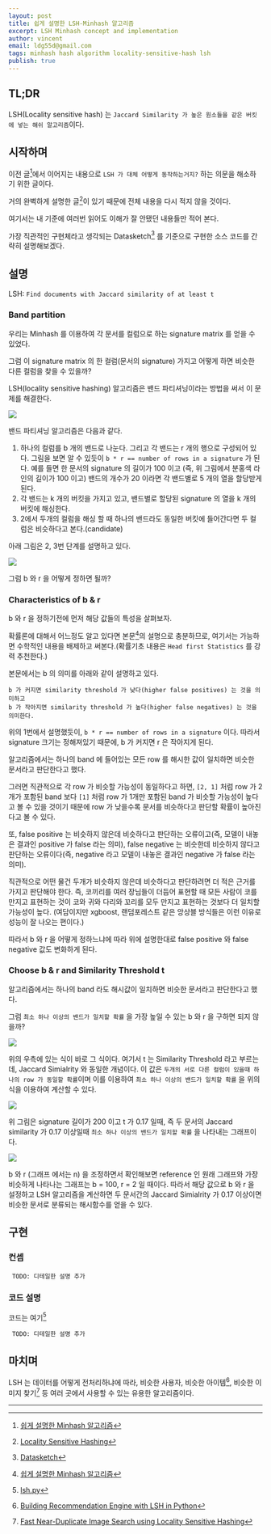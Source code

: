 ```yaml
---
layout: post
title: 쉽게 설명한 LSH-Minhash 알고리즘
excerpt: LSH Minhash concept and implementation
author: vincent
email: ldg55d@gmail.com
tags: minhash hash algorithm locality-sensitive-hash lsh
publish: true
---
```


## TL;DR

LSH(Locality sensitive hash) 는 `Jaccard Similarity 가 높은 원소들을 같은 버킷에 넣는 해쉬 알고리즘`이다.

## 시작하며

이전 글[^1]에서 이어지는 내용으로 `LSH 가 대체 어떻게 동작하는거지?` 하는 의문을 해소하기 위한 글이다.

거의 완벽하게 설명한 글[^2]이 있기 때문에 전체 내용을 다시 적지 않을 것이다.

여기서는 내 기준에 여러번 읽어도 이해가 잘 안됐던 내용들만 적어 본다.

가장 직관적인 구현체라고 생각되는 Datasketch[^3] 를 기준으로 구현한 소스 코드를 간략히 설명해보겠다.

## 설명

LSH: `Find documents with Jaccard similarity of at least t`

### Band partition

우리는 Minhash 를 이용하여 각 문서를 컬럼으로 하는 signature matrix 를 얻을 수 있었다.

그럼 이 signature matrix 의 한 컬럼(문서의 signature) 가지고 어떻게 하면 비슷한 다른 컬럼을 찾을 수 있을까?

LSH(locality sensitive hashing) 알고리즘은 밴드 파티셔닝이라는 방법을 써서 이 문제를 해결한다.

![](https://cdn-images-1.medium.com/max/2400/1*0fyOrHUWlynkNNfCQaN5NQ.png)

밴드 파티셔닝 알고리즘은 다음과 같다.

1. 하나의 컬럼를 b 개의 밴드로 나눈다. 그리고 각 밴드는 r 개의 행으로 구성되어 있다. 그림을 보면 알 수 있듯이 `b * r == number of rows in a signature` 가 된다.
예를 들면 한 문서의 signature 의 길이가 100 이고 (즉, 위 그림에서 분홍색 라인의 길이가 100 이고) 밴드의 개수가 20 이라면 각 밴드별로 5 개의 열을 할당받게 된다.
2. 각 밴드는 k 개의 버킷을 가지고 있고, 밴드별로 할당된 signature 의 열을 k 개의 버킷에 해싱한다.
3. 2에서 두개의 컬럼을 해싱 할 때 하나의 밴드라도 동일한 버킷에 들어간다면 두 컬럼은 비슷하다고 본다.(candidate)

아래 그림은 2, 3번 단계를 설명하고 있다.

![](https://cdn-images-1.medium.com/max/1800/1*NdAEYKfMLikerNpXjXv8FQ.png)

그럼 b 와 r 을 어떻게 정하면 될까?

### Characteristics of b & r

b 와 r 을 정하기전에 먼저 해당 값들의 특성을 살펴보자. 

확률론에 대해서 어느정도 알고 있다면 본문[^1]의 설명으로 충분하므로, 여기서는 가능하면 수학적인 내용을 배제하고 써본다.(확률기초 내용은 `Head first Statistics` 를 강력 추천한다.)

본문에서는 b 의 의미를 아래와 같이 설명하고 있다.

```
b 가 커지면 similarity threshold 가 낮다(higher false positives) 는 것을 의미하고
b 가 작아지면 similarity threshold 가 높다(higher false negatives) 는 것을 의미한다.
```

위의 1번에서 설명했듯이, `b * r == number of rows in a signature` 이다. 따라서 signature 크기는 정해져있기 때문에, b 가 커지면 r 은 작아지게 된다.

알고리즘에서는 하나의 band 에 들어있는 모든 row 를 해시한 값이 일치하면 비슷한 문서라고 판단한다고 했다. 

그러면 직관적으로 각 row 가 비슷할 가능성이 동일하다고 하면, `[2, 1]` 처럼 row 가 2개가 포함된 band 보다 `[1]` 처럼 row 가 1개만 포함된 band 가 비슷할 가능성이 높다고 볼 수 있을 것이기 때문에 row 가 낮을수록 문서를 비슷하다고 판단할 확률이 높아진다고 볼 수 있다.

또, false positive 는 비슷하지 않은데 비슷하다고 판단하는 오류이고(즉, 모델이 내놓은 결과인 positive 가 false 라는 의미), false negative 는 비슷한데 비슷하지 않다고 판단하는 오류이다(즉, negative 라고 모델이 내놓은 결과인 negative 가 false 라는 의미).

직관적으로 어떤 물건 두개가 비슷하지 않은데 비슷하다고 판단하려면 더 적은 근거를 가지고 판단해야 한다. 즉, 코끼리를 여러 장님들이 더듬어 표현할 때 모든 사람이 코를 만지고 표현하는 것이 코와 귀와 다리와 꼬리를 모두 만지고 표현하는 것보다 더 일치할 가능성이 높다. (여담이지만 xgboost, 랜덤포레스트 같은 앙상블 방식들은 이런 이유로 성능이 잘 나오는 편이다.)

따라서 b 와 r 을 어떻게 정하느냐에 따라 위에 설명한대로 false positive 와 false negative 값도 변화하게 된다.


### Choose b & r and Similarity Threshold t

알고리즘에서는 하나의 band 라도 해시값이 일치하면 비슷한 문서라고 판단한다고 했다.

그럼 `최소 하나 이상의 밴드가 일치할 확률` 을 가장 높일 수 있는 b 와 r 을 구하면 되지 않을까?

![](https://cdn-images-1.medium.com/max/2400/1*BfydUdTowQIF_KeHHOyJfw.png)

위의 우측에 있는 식이 바로 그 식이다. 여기서 t 는 Similarity Threshold 라고 부르는데, Jaccard Simialrity 와 동일한 개념이다. 이 값은 `두개의 서로 다른 컬럼이 있을때 하나의 row 가 동일할 확률`이며 이를 이용하여 `최소 하나 이상의 밴드가 일치할 확률` 을 위의 식을 이용하여 계산할 수 있다.

![](https://cdn-images-1.medium.com/max/2400/1*uwETMfQzcx_cRgj4hQBC7g.png)

위 그림은 signature 길이가 200 이고 t 가 0.17 일때, 즉 두 문서의 Jaccard similarity 가 0.17 이상일때 `최소 하나 이상의 밴드가 일치할 확률` 을 나타내는 그래프이다.

![](https://cdn-images-1.medium.com/max/2400/1*PBwrCCquPw2MM0_m6zcDNQ.png)

b 와 r (그래프 에서는 n) 을 조정하면서 확인해보면 reference 인 원래 그래프와 가장 비슷하게 나타나는 그래프는 b = 100, r = 2 일 때이다. 따라서 해당 값으로 b 와 r 을 설정하고 LSH 알고리즘을 계산하면 두 문서간의 Jaccard Simialrity 가 0.17 이상이면 비슷한 문서로 분류되는 해시함수를 얻을 수 있다.

## 구현

### 컨셉

``` TODO: 디테일한 설명 추가```

### 코드 설명

코드는 여기[^4]

``` TODO: 디테일한 설명 추가```

## 마치며

LSH 는 데이터를 어떻게 전처리하냐에 따라,
비슷한 사용자, 비슷한 아이템[^5], 비슷한 이미지 찾기[^6] 등 여러 곳에서 사용할 수 있는 유용한 알고리즘이다.

----

[^1]: [쉽게 설명한 Minhash 알고리즘](https://haandol.github.io/2019/05/25/minhash-algorithm-explained.html)
[^2]: [Locality Sensitive Hashing](https://towardsdatascience.com/understanding-locality-sensitive-hashing-49f6d1f6134)
[^3]: [Datasketch](https://github.com/ekzhu/datasketch)
[^4]: [lsh.py](https://github.com/haandol/lsh-minhash-tutorial/blob/master/lsh.py)
[^5]: [Building Recommendation Engine with LSH in Python](https://www.learndatasci.com/tutorials/building-recommendation-engine-locality-sensitive-hashing-lsh-python/)
[^6]: [Fast Near-Duplicate Image Search using Locality Sensitive Hashing](https://towardsdatascience.com/fast-near-duplicate-image-search-using-locality-sensitive-hashing-d4c16058efcb)